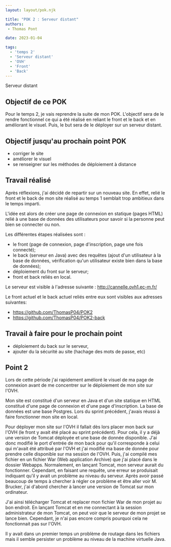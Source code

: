 ```yaml
---
layout: layout/pok.njk

title: "POK 2 : Serveur distant"
authors:
 - Thomas Pont

date: 2023-01-04

tags:
  - 'temps 2'
  - 'Serveur distant'
  - 'OVH'
  - 'Front'
  - 'Back'
---
```


<!-- Début Résumé -->

Serveur distant
<!-- Fin Résumé -->

## Objectif de ce POK

Pour le temps 2, je vais reprendre la suite de mon POK. L'objectif sera de le rendre fonctionnel ce qui a été réalisé en reliant le front et le back et en améliorant le visuel. Puis, le but sera de le déployer sur un serveur distant.

## Objectif jusqu'au prochain point POK

- corriger le site
- améliorer le visuel
- se renseigner sur les méthodes de déploiement à distance

## Travail réalisé

Après réflexions, j'ai décidé de repartir sur un nouveau site. En effet, relié le front et le back de mon site réalisé au temps 1 semblait trop ambitieux dans le temps imparti.

L'idée est alors de créer une page de connexion en statique (pages HTML) relié à une base de données des utilisateurs pour savoir si la personne peut bien se connecter ou non.

Les différentes étapes réalisées sont :
- le front (page de connexion, page d'inscription, page une fois connecté);
- le back (serveur en Java) avec des requêtes (ajout d'un utilisateur à la base de données, vérification qu'un utilisateur existe bien dans la base de données);
- déploiement du front sur le serveur;
- front et back reliés en local.

Le serveur est visible à l'adresse suivante : http://cannelle.ovh1.ec-m.fr/

Le front actuel et le back actuel reliés entre eux sont visibles aux adresses suivantes:
- https://github.com/ThomasP04/POK2
- https://github.com/ThomasP04/POK2-back

## Travail à faire pour le prochain point

- déploiement du back sur le serveur,
- ajouter du la sécurité au site (hachage des mots de passe, etc)

## Point 2

Lors de cette période j'ai rapidement amélioré le visuel de ma page de connexion avant de me concentrer sur le déploiement de mon site sur l'OVH.

Mon site est constitué d'un serveur en Java et d'un site statique en HTML constitué d'une page de connexion et d'une page d'inscription. La base de données est une base Postgres. Lors du sprint précédent, j'avais réussi à faire fonctionner mon site en local.

Pour déployer mon site sur l'OVH il fallait dès lors placer mon back sur l'OVH (le front y avait été placé au sprint précédent). Pour cela, il y a déjà une version de Tomcat déployée et une base de donnée disponible.
J'ai donc modifié le port d'entrée de mon back pour qu'il corresponde à celui qui m'avait été attribué par l'OVH et j'ai modifié ma base de donnée pour prendre celle disponible sur ma session de l'OVH. Puis, j'ai compilé mes fichier en un fichier War (Web application Archive) que j'ai placé dans le dossier Webapps. Normalement, en lançant Tomcat, mon serveur aurait du fonctionner. Cependant, en faisant une requête, une erreur se produisait indiquant qu'il y avait un problème au niveau du serveur.
Après avoir passé beaucoup de temps à chercher à régler ce problème et être aller voir M. Brucker, j'ai d'abord chercher à lancer une version de Tomcat sur mon ordinateur.

J'ai ainsi télécharger Tomcat et replacer mon fichier War de mon projet au bon endroit. En lançant Tomcat et en me connectant à la session administrateur de mon Tomcat, on peut voir que le serveur de mon projet se lance bien. Cependant, je n'ai pas encore compris pourquoi cela ne fonctionnait pas sur l'OVH.

Il y avait dans un premier temps un problème de routage dans les fichiers mais il semble persister un problème au niveau de la machine virtuelle Java.
